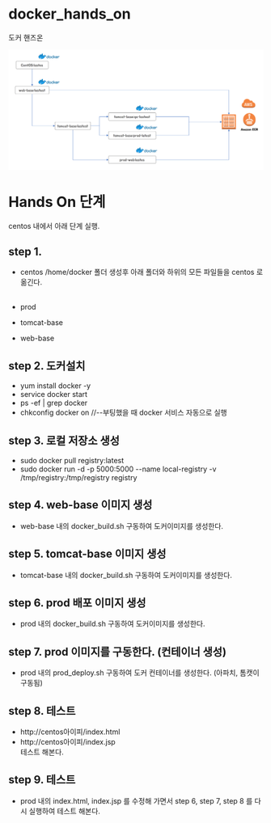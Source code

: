 # docker_hands_on
도커 핸즈온

![docker](./flow.png)

# Hands On 단계

centos 내에서 아래 단계 실행.

## step 1.
 * centos /home/docker 폴더 생성후 아래 폴더와 하위의 모든 파일들을 centos 로 옮긴다.<br> <br>
 
 * prod<br>
 * tomcat-base<br>
 * web-base <br>
 
## step 2. 도커설치
 * yum install docker -y<br>
 * service docker start<br>
 * ps -ef | grep docker<br>
 * chkconfig docker on 	//--부팅했을 때 docker 서비스 자동으로 실행

## step 3. 로컬 저장소 생성
 * sudo docker pull registry:latest<br>
 * sudo docker run -d -p 5000:5000 --name local-registry -v /tmp/registry:/tmp/registry registry

## step 4. web-base 이미지 생성
 * web-base 내의 docker_build.sh 구동하여 도커이미지를 생성한다.
 
## step 5. tomcat-base 이미지 생성
 * tomcat-base 내의 docker_build.sh 구동하여 도커이미지를 생성한다.

## step 6. prod 배포 이미지 생성
 * prod 내의 docker_build.sh 구동하여 도커이미지를 생성한다.
 
## step 7. prod 이미지를 구동한다. (컨테이너 생성)
 * prod 내의 prod_deploy.sh 구동하여 도커 컨테이너를 생성한다. (아파치, 톰캣이 구동됨)

## step 8. 테스트
 * http://centos아이피/index.html <br>
 * http://centos아이피/index.jsp <br>
   테스트 해본다.

## step 9. 테스트
 * prod 내의 index.html, index.jsp 를 수정해 가면서 step 6, step 7, step 8 를 다시 실행하여 테스트 해본다.
